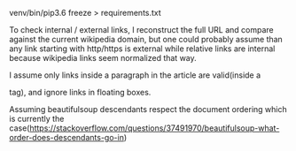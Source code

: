
venv/bin/pip3.6 freeze > requirements.txt


To check internal / external links, I reconstruct the full URL and compare against 
the current wikipedia domain, but one could probably assume than any link starting
with http/https is external while relative links are internal because wikipedia links
seem normalized that way.

I assume only links inside a paragraph in the article are valid(inside a <p> tag), and ignore links in floating boxes.

Assuming beautifulsoup descendants respect the document ordering which is currently the case(https://stackoverflow.com/questions/37491970/beautifulsoup-what-order-does-descendants-go-in)